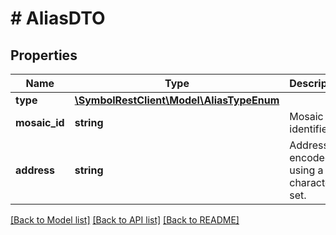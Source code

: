 # # AliasDTO

## Properties

Name | Type | Description | Notes
------------ | ------------- | ------------- | -------------
**type** | [**\SymbolRestClient\Model\AliasTypeEnum**](AliasTypeEnum.md) |  |
**mosaic_id** | **string** | Mosaic identifier. | [optional]
**address** | **string** | Address encoded using a 32-character set. | [optional]

[[Back to Model list]](../../README.md#models) [[Back to API list]](../../README.md#endpoints) [[Back to README]](../../README.md)
